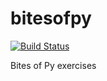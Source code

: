# bitesofpy

[![Build Status](https://travis-ci.com/alehpineda/bitesofpy.svg?branch=master)](https://travis-ci.com/alehpineda/bitesofpy)

Bites of Py exercises
